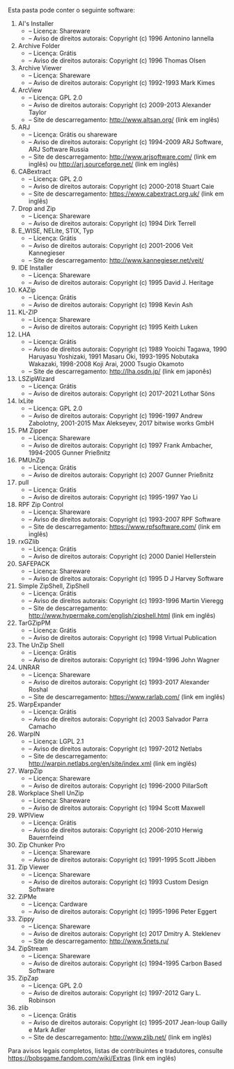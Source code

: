﻿Esta pasta pode conter o seguinte software:

1. AI's Installer
   - – Licença: Shareware
   - – Aviso de direitos autorais: Copyright (c) 1996 Antonino Iannella
2. Archive Folder
   - – Licença: Grátis
   - – Aviso de direitos autorais: Copyright (c) 1996 Thomas Olsen
3. Archive Viewer
   - – Licença: Shareware
   - – Aviso de direitos autorais: Copyright (c) 1992-1993 Mark Kimes
4. ArcView
   - – Licença: GPL 2.0
   - – Aviso de direitos autorais: Copyright (c) 2009-2013 Alexander Taylor
   - – Site de descarregamento: http://www.altsan.org/ (link em inglês)
5. ARJ
   - – Licença: Grátis ou shareware
   - – Aviso de direitos autorais: Copyright (c) 1994-2009 ARJ Software, ARJ Software Russia
   - – Site de descarregamento: http://www.arjsoftware.com/ (link em inglês) ou http://arj.sourceforge.net/ (link em inglês)
6. CABextract
   - – Licença: GPL 2.0
   - – Aviso de direitos autorais: Copyright (c) 2000-2018 Stuart Caie
   - – Site de descarregamento: https://www.cabextract.org.uk/ (link em inglês)
7. Drop and Zip
   - – Licença: Shareware
   - – Aviso de direitos autorais: Copyright (c) 1994 Dirk Terrell
8. E_WISE, NELite, STIX, Typ
   - – Licença: Grátis
   - – Aviso de direitos autorais: Copyright (c) 2001-2006 Veit Kannegieser
   - – Site de descarregamento: http://www.kannegieser.net/veit/
9. IDE Installer
   - – Licença: Shareware
   - – Aviso de direitos autorais: Copyright (c) 1995 David J. Heritage
10. KAZip
    - – Licença: Grátis
    - – Aviso de direitos autorais: Copyright (c) 1998 Kevin Ash
11. KL-ZIP
    - – Licença: Shareware
    - – Aviso de direitos autorais: Copyright (c) 1995 Keith Luken
12. LHA
    - – Licença: Grátis
    - – Aviso de direitos autorais: Copyright (c) 1989 Yooichi Tagawa, 1990 Haruyasu Yoshizaki, 1991 Masaru Oki, 1993-1995 Nobutaka Wakazaki, 1998-2008 Koji Arai, 2000 Tsugio Okamoto
    - – Site de descarregamento: http://lha.osdn.jp/ (link em japonês)
13. LSZipWizard
    - – Licença: Grátis
    - – Aviso de direitos autorais: Copyright (c) 2017-2021 Lothar Söns
14. lxLite
    - – Licença: GPL 2.0
    - – Aviso de direitos autorais: Copyright (c) 1996-1997 Andrew Zabolotny, 2001-2015 Max Alekseyev, 2017 bitwise works GmbH
15. PM Zipper
    - – Licença: Shareware
    - – Aviso de direitos autorais: Copyright (c) 1997 Frank Ambacher, 1994-2005 Gunner Prießnitz
16. PMUnZip
    - – Licença: Grátis
    - – Aviso de direitos autorais: Copyright (c) 2007 Gunner Prießnitz
17. pull
    - – Licença: Grátis
    - – Aviso de direitos autorais: Copyright (c) 1995-1997 Yao Li
18. RPF Zip Control
    - – Licença: Shareware
    - – Aviso de direitos autorais: Copyright (c) 1993-2007 RPF Software
    - – Site de descarregamento: https://www.rpfsoftware.com/ (link em inglês)
19. rxGZlib
    - – Licença: Grátis
    - – Aviso de direitos autorais: Copyright (c) 2000 Daniel Hellerstein
20. SAFEPACK
    - – Licença: Shareware
    - – Aviso de direitos autorais: Copyright (c) 1995 D J Harvey Software
21. Simple ZipShell, ZipShell
    - – Licença: Grátis
    - – Aviso de direitos autorais: Copyright (c) 1993-1996 Martin Vieregg
    - – Site de descarregamento: http://www.hypermake.com/english/zipshell.html (link em inglês)
22. TarGZipPM
    - – Licença: Grátis
    - – Aviso de direitos autorais: Copyright (c) 1998 Virtual Publication
23. The UnZip Shell
    - – Licença: Grátis
    - – Aviso de direitos autorais: Copyright (c) 1994-1996 John Wagner
24. UNRAR
    - – Licença: Shareware
    - – Aviso de direitos autorais: Copyright (c) 1993-2017 Alexander Roshal
    - – Site de descarregamento: https://www.rarlab.com/ (link em inglês)
25. WarpExpander
    - – Licença: Grátis
    - – Aviso de direitos autorais: Copyright (c) 2003 Salvador Parra Camacho
26. WarpIN
    - – Licença: LGPL 2.1
    - – Aviso de direitos autorais: Copyright (c) 1997-2012 Netlabs
    - – Site de descarregamento: http://warpin.netlabs.org/en/site/index.xml (link em inglês)
27. WarpZip
    - – Licença: Shareware
    - – Aviso de direitos autorais: Copyright (c) 1996-2000 PillarSoft
28. Workplace Shell UnZip
    - – Licença: Shareware
    - – Aviso de direitos autorais: Copyright (c) 1994 Scott Maxwell
29. WPIView
    - – Licença: Grátis
    - – Aviso de direitos autorais: Copyright (c) 2006-2010 Herwig Bauernfeind
30. Zip Chunker Pro
    - – Licença: Shareware
    - – Aviso de direitos autorais: Copyright (c) 1991-1995 Scott Jibben
31. Zip Viewer
    - – Licença: Shareware
    - – Aviso de direitos autorais: Copyright (c) 1993 Custom Design Software
32. ZiPMe
    - – Licença: Cardware
    - – Aviso de direitos autorais: Copyright (c) 1995-1996 Peter Eggert
33. Zippy
    - – Licença: Shareware
    - – Aviso de direitos autorais: Copyright (c) 2017 Dmitry A. Steklenev
    - – Site de descarregamento: http://www.5nets.ru/
34. ZipStream
    - – Licença: Shareware
    - – Aviso de direitos autorais: Copyright (c) 1994-1995 Carbon Based Software
35. ZipZap
    - – Licença: GPL 2.0
    - – Aviso de direitos autorais: Copyright (c) 1997-2012 Gary L. Robinson
36. zlib
    - – Licença: Grátis
    - – Aviso de direitos autorais: Copyright (c) 1995-2017 Jean-loup Gailly e Mark Adler
    - – Site de descarregamento: http://www.zlib.net/ (link em inglês)

Para avisos legais completos, listas de contribuintes e tradutores, consulte https://bobsgame.fandom.com/wiki/Extras (link em inglês)
